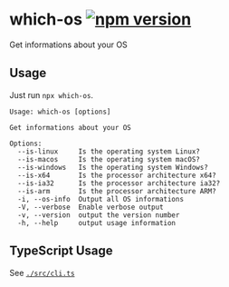 # which-os [![npm version](https://img.shields.io/npm/v/which-os.svg?style=flat)](https://www.npmjs.com/package/which-os)

Get informations about your OS

## Usage

Just run `npx which-os`.

```
Usage: which-os [options]

Get informations about your OS

Options:
  --is-linux     Is the operating system Linux?
  --is-macos     Is the operating system macOS?
  --is-windows   Is the operating system Windows?
  --is-x64       Is the processor architecture x64?
  --is-ia32      Is the processor architecture ia32?
  --is-arm       Is the processor architecture ARM?
  -i, --os-info  Output all OS informations
  -V, --verbose  Enable verbose output
  -v, --version  output the version number
  -h, --help     output usage information
```

## TypeScript Usage

See [`./src/cli.ts`](./src/cli.ts)
